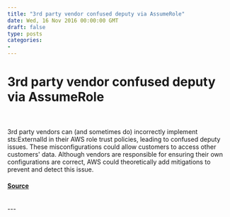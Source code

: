```yaml
---
title: "3rd party vendor confused deputy via AssumeRole"
date: Wed, 16 Nov 2016 00:00:00 GMT
draft: false
type: posts
categories: 
- 
---
```

# 3rd party vendor confused deputy via AssumeRole

<br/>

<br/>
3rd party vendors can (and sometimes do) incorrectly implement sts:ExternalId in their AWS role trust policies, leading to confused deputy issues. These misconfigurations could allow customers to access other customers' data. Although vendors are responsible for ensuring their own configurations are correct, AWS could theoretically add mitigations to prevent and detect this issue.

#### [Source](https://www.cloudvulndb.org/assumerole-confused-deputy)

<br/>
---
